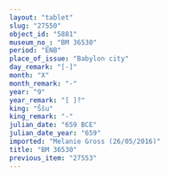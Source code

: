 ```yaml
---
layout: "tablet"
slug: "27550"
object_id: "5881"
museum_no_: "BM 36530"
period: "ENB"
place_of_issue: "Babylon city"
day_remark: "[-]"
month: "X"
month_remark: "-"
year: "9"
year_remark: "[ ]?"
king: "Ššu"
king_remark: "-"
julian_date: "659 BCE"
julian_date_year: "659"
imported: "Melanie Gross (26/05/2016)"
title: "BM 36530"
previous_item: "27553"
---
```

